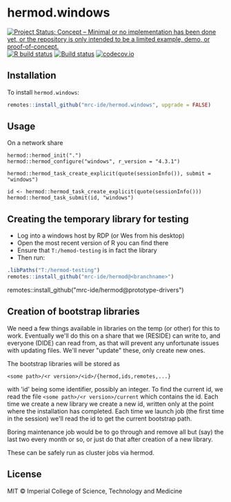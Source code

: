 # hermod.windows

<!-- badges: start -->
[![Project Status: Concept – Minimal or no implementation has been done yet, or the repository is only intended to be a limited example, demo, or proof-of-concept.](https://www.repostatus.org/badges/latest/concept.svg)](https://www.repostatus.org/#concept)
[![R build status](https://github.com/mrc-ide/hermod.windows/workflows/R-CMD-check/badge.svg)](https://github.com/mrc-ide/hermod.windows/actions)
[![Build status]()](https://buildkite.com/mrc-ide/mrcide/hermod-dot-windows?branch=main)
[![codecov.io](https://codecov.io/github/mrc-ide/hermod.windows/coverage.svg?branch=main)](https://codecov.io/github/mrc-ide/hermod.windows?branch=main)
<!-- badges: end -->

## Installation

To install `hermod.windows`:

```r
remotes::install_github("mrc-ide/hermod.windows", upgrade = FALSE)
```


## Usage

On a network share

```
hermod::hermod_init(".")
hermod::hermod_configure("windows", r_version = "4.3.1")

hermod::hermod_task_create_explicit(quote(sessionInfo()), submit = "windows")

id <- hermod::hermod_task_create_explicit(quote(sessionInfo()))
hermod::hermod_task_submit(id, "windows")
```

## Creating the temporary library for testing

* Log into a windows host by RDP (or Wes from his desktop)
* Open the most recent version of R you can find there
* Ensure that `T:/hemod-testing` is in fact the library
* Then run:

```r
.libPaths("T:/hermod-testing")
remotes::install_github("mrc-ide/hermod@<branchname>")
```

remotes::install_github("mrc-ide/hermod@prototype-drivers")

## Creation of bootstrap libraries

We need a few things available in libraries on the temp (or other) for this to work. Eventually we'll do this on a share that we (RESIDE) can write to, and everyone (DIDE) can read from, as that will prevent any unfortunate issues with updating files. We'll never "update" these, only create new ones.

The bootstrap libraries will be stored as

```
<some path>/<r version>/<id>/{hermod,ids,remotes,...}
```

with 'id' being some identifier, possibly an integer. To find the current id, we read the file `<some path>/<r version>/current` which contains the id. Each time we create a new library we create a new id, written only at the point where the installation has completed. Each time we launch job (the first time in the session) we'll read the id to get the current bootstrap path.

Boring maintenance job would be to go through and remove all but (say) the last two every month or so, or just do that after creation of a new library.

These can be safely run as cluster jobs via hermod.

## License

MIT © Imperial College of Science, Technology and Medicine
